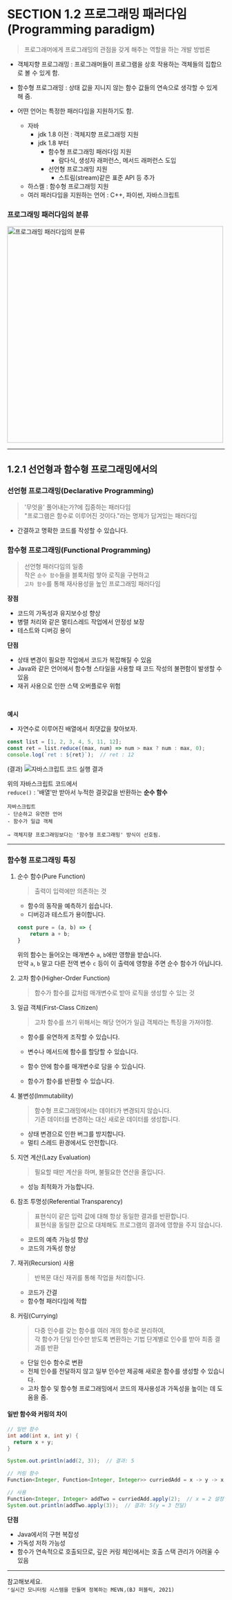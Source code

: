 # SECTION 1.2 프로그래밍 패러다임(Programming paradigm)
> 프로그래머에게 프로그래밍의 관점을 갖게 해주는 역할을 하는 개발 방법론

- 객체지향 프로그래밍 : 프로그래머들이 프로그램을 상호 작용하는 객체들의 집합으로 볼 수 있게 함.
- 함수형 프로그래밍 : 상태 값을 지니지 않는 함수 값들의 연속으로 생각할 수 있게 해 줌.

- 어떤 언어는 특정한 패러다임을 지원하기도 함.
    - 자바
        - jdk 1.8 이전 : 객체지향 프로그래밍 지원
        - jdk 1.8 부터
            - 함수형 프로그래밍 패러다임 지원
                - 람다식, 생성자 래퍼런스, 메서드 래퍼런스 도입
            - 선언형 프로그래밍 지원
                - 스트림(stream)같은 표준 API 등 추가
    - 하스켈 : 함수형 프로그래밍 지원
    - 여러 패러다임을 지원하는 언어 : C++, 파이썬, 자바스크립트

### 프로그래밍 패러다임의 분류

<img src="https://github.com/user-attachments/assets/40fff102-a24e-457d-b5ad-354ad7a67dbe" alt="프로그래밍 패러다임의 분류" style="width:500px;">

---
## 1.2.1 선언형과 함수형 프로그래밍에서의

### 선언형 프로그래밍(Declarative Programming)
> '무엇을' 풀어내는가?에 집중하는 패러다임  
> "프로그램은 함수로 이루어진 것이다."라는 명제가 담겨있는 패러다임

- 간결하고 명확한 코드를 작성할 수 있습니다.

### 함수형 프로그래밍(Functional Programming)
> 선언형 패러다임의 일종  
> 작은 `순수 함수`들을 블록처럼 쌓아 로직을 구현하고  
> `고차 함수`를 통해 재사용성을 높인 프로그래밍 패러다임

**장점**
- 코드의 가독성과 유지보수성 향상
- 병렬 처리와 같은 멀티스레드 작업에서 안정성 보장
- 테스트와 디버깅 용이

**단점**
- 상태 변경이 필요한 작업에서 코드가 복잡해질 수 있음
- Java와 같은 언어에서 함수형 스타일을 사용할 때 코드 작성의 불편함이 발생할 수 있음
- 재귀 사용으로 인한 스택 오버플로우 위험

<br>

**예시**
- 자연수로 이루어진 배열에서 최댓값을 찾아보자.

```javascript
const list = [1, 2, 3, 4, 5, 11, 12];
const ret = list.reduce((max, num) => num > max ? num : max, 0);
console.log(`ret : ${ret}`);  // ret : 12
```
(결과)
![자바스크립트 코드 실행 결과](https://github.com/user-attachments/assets/d9d9b606-f417-4ba3-a7f1-66860c2fb870)

위의 자바스크립트 코드에서  
`reduce()` : '배열'만 받아서 누적한 결괏값을 반환하는 **순수 함수**

```
자바스크립트
- 단순하고 유연한 언어
- 함수가 일급 객체

⇒ 객체지향 프로그래밍보다는 '함수형 프로그래밍' 방식이 선호됨.
```

---
### 함수형 프로그래밍 특징

1. 순수 함수(Pure Function)
    > 출력이 입력에만 의존하는 것  

    - 함수의 동작을 예측하기 쉽습니다.  
    - 디버깅과 테스트가 용이합니다.

    ```javascript
    const pure = (a, b) => {
        return a + b;
    }
    ```

    위의 함수는 들어오는 매개변수 `a`, `b`에만 영향을 받습니다.  
    만약 `a`, `b` 말고 다른 전역 변수 `c` 등이 이 출력에 영향을 주면 순수 함수가 아닙니다.

2. 고차 함수(Higher-Order Function)
    > 함수가 함수를 값처럼 매개변수로 받아 로직을 생성할 수 있는 것

3. 일급 객체(First-Class Citizen)
    > 고차 함수를 쓰기 위해서는 해당 언어가 일급 객체라는 특징을 가져야함.  

    - 함수를 유연하게 조작할 수 있습니다.

    - 변수나 메서드에 함수를 할당할 수 있습니다.
    - 함수 안에 함수를 매개변수로 담을 수 있습니다.  
    - 함수가 함수를 반환할 수 있습니다.


4. 불변성(Immutability)
    > 함수형 프로그래밍에서는 데이터가 변경되지 않습니다.  
    > 기존 데이터를 변경하는 대신 새로운 데이터를 생성합니다.  

    - 상태 변경으로 인한 버그를 방지합니다.    
    - 멀티 스레드 환경에서도 안전합니다.  

5. 지연 계산(Lazy Evaluation)
    > 필요할 때만 계산을 하며, 불필요한 연산을 줄입니다.  

    - 성능 최적화가 가능합니다.  

6. 참조 투명성(Referential Transparency)
    > 표현식이 같은 입력 값에 대해 항상 동일한 결과를 반환합니다.  
    > 표현식을 동일한 값으로 대체해도 프로그램의 결과에 영향을 주지 않습니다.  

    - 코드의 예측 가능성 향상  
    - 코드의 가독성 향상  

7. 재귀(Recursion) 사용
    > 반복문 대신 재귀를 통해 작업을 처리합니다.  

    - 코드가 간결  
    - 함수형 패러다임에 적합  

8. 커링(Currying)
    > 다중 인수를 갖는 함수를 여러 개의 함수로 분리하여,  
    > 각 함수가 단일 인수만 받도록 변환하는 기법
    > 단계별로 인수를 받아 최종 결과를 반환

    - 단일 인수 함수로 변환
    - 전체 인수를 전달하지 않고 일부 인수만 제공해 새로운 함수를 생성할 수 있습니다.
    - 고차 함수 및 함수형 프로그래밍에서 코드의 재사용성과 가독성을 높이는 데 도움을 줌.

#### 일반 함수와 커링의 차이
```java
// 일반 함수
int add(int x, int y) {
  return x + y;
}

System.out.println(add(2, 3));  // 결과: 5
```
```java
// 커링 함수
Function<Integer, Function<Integer, Integer>> curriedAdd = x -> y -> x + y;

// 사용
Function<Integer, Integer> addTwo = curriedAdd.apply(2);  // x = 2 설정
System.out.println(addTwo.apply(3));  // 결과: 5(y = 3 전달)
```

**단점**
- Java에서의 구현 복잡성
- 가독성 저하 가능성
- 함수가 연속적으로 호출되므로, 깊은 커링 체인에서는 호출 스택 관리가 어려울 수 있음

---

참고해보세요.  
`⌜실시간 모니터링 시스템을 만들며 정복하는 MEVN⌟(BJ 퍼블릭, 2021)`
